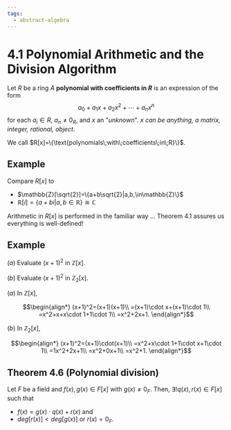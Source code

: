 ```yaml
---
tags:
  - abstract-algebra
---
```


# 4.1 Polynomial Arithmetic and the Division Algorithm

Let $R$ be a ring $A$ **polynomial with coefficients in $R$** is an expression of the form
$$a_0+a_1x+a_2x^2+\cdots+a_nx^n$$
for each $a_i\in R$, $a_n\ne0_R$, and $x$ an "*unknown*". 
*$x$ can be anything, a matrix, integer, rational, object*.

We call $R[x]=\{\text{polynomials\;with\;coefficients\;in\;R}\}$.

## Example

Compare $R[x]$ to

- $\mathbb{Z}[\sqrt{2}]=\{a+b\sqrt{2}|a,b,\in\mathbb{Z}\}$
- $\mathbb{R}[i]=\{a+bi|a,b\in\mathbb{R}\}\cong\mathbb{C}$

Arithmetic in $R[x]$ is performed in the familiar way … Theorem 4.1 assures us everything is well-defined!

## Example

$(a)$ Evaluate $(x+1)^2$ in $\mathbb{Z}[x]$.

$(b)$ Evaluate $(x+1)^2$ in $\mathbb{Z}_2[x]$.

$(a)$ In $\mathbb{Z}[x]$,

$$\begin{align*}
(x+1)^2=(x+1)(x+1)\\
=(x+1)\cdot x+(x+1)\cdot 1\\
=x^2+x+x\cdot 1+1\cdot 1\\
=x^2+2x+1.
\end{align*}$$

$(b)$ In $\mathbb{Z}_2[x]$,

$$\begin{align*}
(x+1)^2=(x+1)\cdot(x+1)\\
=x^2+x\cdot 1+1\cdot x+1\cdot 1\\
=1x^2+2x+1\\
=x^2+0x+1\\
=x^2+1.
\end{align*}$$


## Theorem 4.6 (Polynomial division)

Let $F$ be a field and $f(x),g(x)\in F[x]$ with $g(x)\ne0_F.$ Then,
$\exists!q(x),r(x)\in F[x]$ such that
- $f(x)=g(x)\cdot q(x)+r(x)$ and
-  $deg[r(x)]<deg[g(x)]$ or $r(x)=0_F$.
